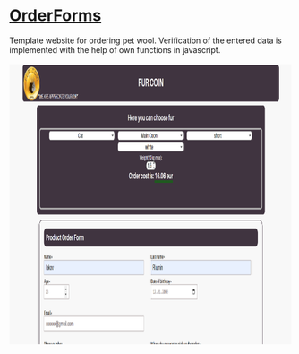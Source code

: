 <html lang="en">
<head>
</head>
<body>
    <h1>
<a href="./index.html#">OrderForms</a></h1>
    <div>
        Template website for ordering pet wool. Verification of the entered data is implemented with the help of own functions in javascript.<br>
        <br><img src="./forms.png" alt="forms" height="500px">
    </div>
</body>
</html>


